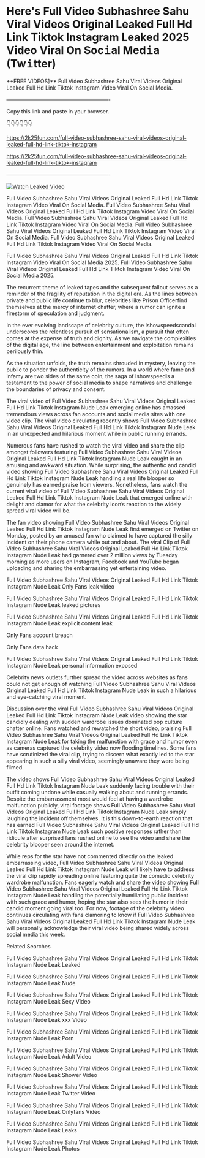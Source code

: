 # Here's Full Video Subhashree Sahu Viral Videos Original Leaked Full Hd Link Tiktok Instagram Leaked 2025 Video Viral On Soc𝚒al Med𝚒a (Tw𝚒tter)

++FREE VIDEOS]** Full Video Subhashree Sahu Viral Videos Original Leaked Full Hd Link Tiktok Instagram Video Viral On Social Media.

———————————————————-

Copy this link and paste in your browser.

👇👇👇👇👇👇

https://2k25fun.com/full-video-subhashree-sahu-viral-videos-original-leaked-full-hd-link-tiktok-instagram

https://2k25fun.com/full-video-subhashree-sahu-viral-videos-original-leaked-full-hd-link-tiktok-instagram

———————————————————-

[![Watch Leaked Video](https://miro.medium.com/v2/resize:fit:828/format:webp/1*cilzJN44JGOrTw9NJCrNHA.gif "Watch Leaked Video")](https://2k25fun.com/full-video-subhashree-sahu-viral-videos-original-leaked-full-hd-link-tiktok-instagram)

Full Video Subhashree Sahu Viral Videos Original Leaked Full Hd Link Tiktok Instagram Video Viral On Social Media. Full Video Subhashree Sahu Viral Videos Original Leaked Full Hd Link Tiktok Instagram Video Viral On Social Media. Full Video Subhashree Sahu Viral Videos Original Leaked Full Hd Link Tiktok Instagram Video Viral On Social Media. Full Video Subhashree Sahu Viral Videos Original Leaked Full Hd Link Tiktok Instagram Video Viral On Social Media. Full Video Subhashree Sahu Viral Videos Original Leaked Full Hd Link Tiktok Instagram Video Viral On Social Media.

Full Video Subhashree Sahu Viral Videos Original Leaked Full Hd Link Tiktok Instagram Video Viral On Social Media 2025. Full Video Subhashree Sahu Viral Videos Original Leaked Full Hd Link Tiktok Instagram Video Viral On Social Media 2025.

The recurrent theme of leaked tapes and the subsequent fallout serves as a reminder of the fragility of reputation in the digital era. As the lines between private and public life continue to blur, celebrities like Prison Officerfind themselves at the mercy of internet chatter, where a rumor can ignite a firestorm of speculation and judgment.

In the ever evolving landscape of celebrity culture, the Ishowspeedscandal underscores the relentless pursuit of sensationalism, a pursuit that often comes at the expense of truth and dignity. As we navigate the complexities of the digital age, the line between entertainment and exploitation remains perilously thin.

As the situation unfolds, the truth remains shrouded in mystery, leaving the public to ponder the authenticity of the rumors. In a world where fame and infamy are two sides of the same coin, the saga of Ishowspeedis a testament to the power of social media to shape narratives and challenge the boundaries of privacy and consent.

The viral video of Full Video Subhashree Sahu Viral Videos Original Leaked Full Hd Link Tiktok Instagram Nude Leak emerging online has amassed tremendous views across fan accounts and social media sites with one video clip. The viral video circulating recently shows Full Video Subhashree Sahu Viral Videos Original Leaked Full Hd Link Tiktok Instagram Nude Leak in an unexpected and hilarious moment while in public running errands.

Numerous fans have rushed to watch the viral video and share the clip amongst followers featuring Full Video Subhashree Sahu Viral Videos Original Leaked Full Hd Link Tiktok Instagram Nude Leak caught in an amusing and awkward situation. While surprising, the authentic and candid video showing Full Video Subhashree Sahu Viral Videos Original Leaked Full Hd Link Tiktok Instagram Nude Leak handling a real life blooper so genuinely has earned praise from viewers. Nonetheless, fans watch the current viral video of Full Video Subhashree Sahu Viral Videos Original Leaked Full Hd Link Tiktok Instagram Nude Leak that emerged online with delight and clamor for what the celebrity icon’s reaction to the widely spread viral video will be.

The fan video showing Full Video Subhashree Sahu Viral Videos Original Leaked Full Hd Link Tiktok Instagram Nude Leak first emerged on Twitter on Monday, posted by an amused fan who claimed to have captured the silly incident on their phone camera while out and about. The viral Clip of Full Video Subhashree Sahu Viral Videos Original Leaked Full Hd Link Tiktok Instagram Nude Leak had garnered over 2 million views by Tuesday morning as more users on Instagram, Facebook and YouTube began uploading and sharing the embarrassing yet entertaining video.

Full Video Subhashree Sahu Viral Videos Original Leaked Full Hd Link Tiktok Instagram Nude Leak Only Fans leak video

Full Video Subhashree Sahu Viral Videos Original Leaked Full Hd Link Tiktok Instagram Nude Leak leaked pictures

Full Video Subhashree Sahu Viral Videos Original Leaked Full Hd Link Tiktok Instagram Nude Leak explicit content leak

Only Fans account breach

Only Fans data hack

Full Video Subhashree Sahu Viral Videos Original Leaked Full Hd Link Tiktok Instagram Nude Leak personal information exposed

Celebrity news outlets further spread the video across websites as fans could not get enough of watching Full Video Subhashree Sahu Viral Videos Original Leaked Full Hd Link Tiktok Instagram Nude Leak in such a hilarious and eye-catching viral moment.

Discussion over the viral Full Video Subhashree Sahu Viral Videos Original Leaked Full Hd Link Tiktok Instagram Nude Leak video showing the star candidly dealing with sudden wardrobe issues dominated pop culture chatter online. Fans watched and rewatched the short video, praising Full Video Subhashree Sahu Viral Videos Original Leaked Full Hd Link Tiktok Instagram Nude Leak for taking the malfunction with grace and humor even as cameras captured the celebrity video now flooding timelines. Some fans have scrutinized the viral clip, trying to discern what exactly led to the star appearing in such a silly viral video, seemingly unaware they were being filmed.

The video shows Full Video Subhashree Sahu Viral Videos Original Leaked Full Hd Link Tiktok Instagram Nude Leak suddenly facing trouble with their outfit coming undone while casually walking about and running errands. Despite the embarrassment most would feel at having a wardrobe malfunction publicly, viral footage shows Full Video Subhashree Sahu Viral Videos Original Leaked Full Hd Link Tiktok Instagram Nude Leak simply laughing the incident off themselves. It is this down-to-earth reaction that has earned Full Video Subhashree Sahu Viral Videos Original Leaked Full Hd Link Tiktok Instagram Nude Leak such positive responses rather than ridicule after surprised fans rushed online to see the video and share the celebrity blooper seen around the internet.

While reps for the star have not commented directly on the leaked embarrassing video, Full Video Subhashree Sahu Viral Videos Original Leaked Full Hd Link Tiktok Instagram Nude Leak will likely have to address the viral clip rapidly spreading online featuring quite the comedic celebrity wardrobe malfunction. Fans eagerly watch and share the video showing Full Video Subhashree Sahu Viral Videos Original Leaked Full Hd Link Tiktok Instagram Nude Leak handling the potentially humiliating public incident with such grace and humor, hoping the star also sees the humor in their candid moment going viral too. For now, footage of the celebrity video continues circulating with fans clamoring to know if Full Video Subhashree Sahu Viral Videos Original Leaked Full Hd Link Tiktok Instagram Nude Leak will personally acknowledge their viral video being shared widely across social media this week.

Related Searches

Full Video Subhashree Sahu Viral Videos Original Leaked Full Hd Link Tiktok Instagram Nude Leak Leaked

Full Video Subhashree Sahu Viral Videos Original Leaked Full Hd Link Tiktok Instagram Nude Leak Nude

Full Video Subhashree Sahu Viral Videos Original Leaked Full Hd Link Tiktok Instagram Nude Leak Sexy Video

Full Video Subhashree Sahu Viral Videos Original Leaked Full Hd Link Tiktok Instagram Nude Leak xxx Video

Full Video Subhashree Sahu Viral Videos Original Leaked Full Hd Link Tiktok Instagram Nude Leak Porn

Full Video Subhashree Sahu Viral Videos Original Leaked Full Hd Link Tiktok Instagram Nude Leak Adult Video

Full Video Subhashree Sahu Viral Videos Original Leaked Full Hd Link Tiktok Instagram Nude Leak Shower Video

Full Video Subhashree Sahu Viral Videos Original Leaked Full Hd Link Tiktok Instagram Nude Leak Twitter Video

Full Video Subhashree Sahu Viral Videos Original Leaked Full Hd Link Tiktok Instagram Nude Leak Onlyfans Video

Full Video Subhashree Sahu Viral Videos Original Leaked Full Hd Link Tiktok Instagram Nude Leak Leaks

Full Video Subhashree Sahu Viral Videos Original Leaked Full Hd Link Tiktok Instagram Nude Leak Photos